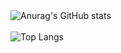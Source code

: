 <div>
  <img src="https://github-readme-stats-alpha-jet-72.vercel.app/api?username=xPretti&show_icons=true&theme=radical&card_width=100%" alt="Anurag's GitHub stats" />
  <br><br>
  <img src="https://github-readme-stats-alpha-jet-72.vercel.app/api/top-langs/?username=xPretti&layout=compact&show_icons=true&theme=radical" alt="Top Langs" />
</div>
